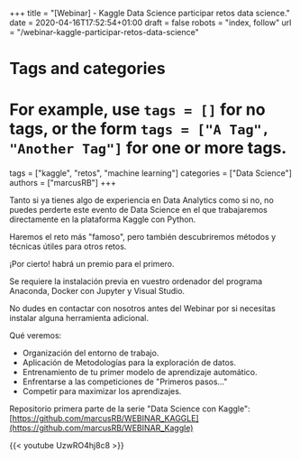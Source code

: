 +++
title = "[Webinar] - Kaggle Data Science participar retos data science."
date = 2020-04-16T17:52:54+01:00
draft = false
robots = "index, follow"
url = "/webinar-kaggle-participar-retos-data-science"

# Tags and categories
# For example, use `tags = []` for no tags, or the form `tags = ["A Tag", "Another Tag"]` for one or more tags.
tags = ["kaggle", "retos", "machine learning"]
categories = ["Data Science"]
authors = ["marcusRB"]
+++

Tanto si ya tienes algo de experiencia en Data Analytics como si no, no puedes perderte este evento de Data Science en el que trabajaremos directamente en la plataforma Kaggle con Python. 

Haremos el reto más "famoso", pero también descubriremos métodos y técnicas útiles para otros retos. 

¡Por cierto! habrá un premio para el primero. 

Se requiere la instalación previa en vuestro ordenador del programa Anaconda, Docker con Jupyter y Visual Studio. 

No dudes en contactar con nosotros antes del Webinar por si necesitas instalar alguna herramienta adicional. 

Qué veremos: 

- Organización del entorno de trabajo.
- Aplicación de Metodologías para la exploración de datos.
- Entrenamiento de tu primer modelo de aprendizaje automático.
- Enfrentarse a las competiciones de "Primeros pasos..."
- Competir para maximizar los aprendizajes. 

Repositorio primera parte de la serie "Data Science con Kaggle": [https://github.com/marcusRB/WEBINAR_KAGGLE](https://github.com/marcusRB/WEBINAR_Kaggle)  
 


{{< youtube UzwRO4hj8c8 >}}




